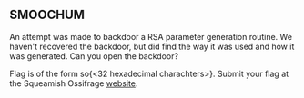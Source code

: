 ## SMOOCHUM

An attempt was made to backdoor a RSA parameter generation routine. We haven't recovered the backdoor, but did find the way it was used and how it was generated. Can you open the backdoor?

Flag is of the form so{<32 hexadecimal charachters>}. Submit your flag at the Squeamish Ossifrage <a href='https://squeamishossifrage.eu'>website</a>.